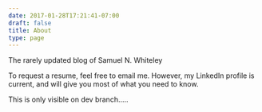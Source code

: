 ```yaml
---
date: 2017-01-28T17:21:41-07:00
draft: false
title: About
type: page
---
```


The rarely updated blog of Samuel N. Whiteley

To request a resume, feel free to email me. However, my LinkedIn profile is current, and will give you most of what you need to know.

This is only visible on dev branch.....